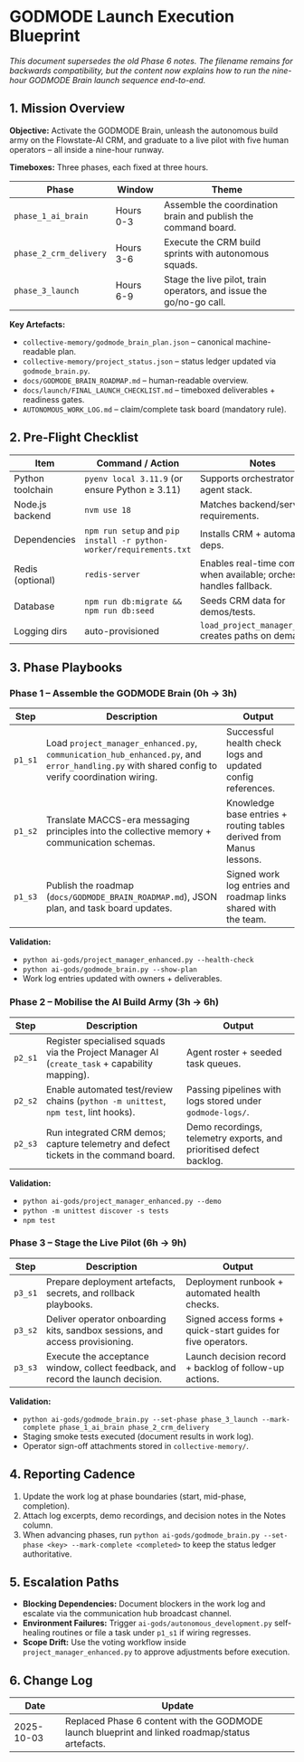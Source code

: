 # GODMODE Launch Execution Blueprint

_This document supersedes the old Phase 6 notes. The filename remains for
backwards compatibility, but the content now explains how to run the nine-hour
GODMODE Brain launch sequence end-to-end._

## 1. Mission Overview

**Objective:** Activate the GODMODE Brain, unleash the autonomous build army on
the Flowstate-AI CRM, and graduate to a live pilot with five human operators –
all inside a nine-hour runway.

**Timeboxes:** Three phases, each fixed at three hours.

| Phase | Window | Theme |
| --- | --- | --- |
| `phase_1_ai_brain` | Hours 0-3 | Assemble the coordination brain and publish the command board. |
| `phase_2_crm_delivery` | Hours 3-6 | Execute the CRM build sprints with autonomous squads. |
| `phase_3_launch` | Hours 6-9 | Stage the live pilot, train operators, and issue the go/no-go call. |

**Key Artefacts:**
- `collective-memory/godmode_brain_plan.json` – canonical machine-readable plan.
- `collective-memory/project_status.json` – status ledger updated via
  `godmode_brain.py`.
- `docs/GODMODE_BRAIN_ROADMAP.md` – human-readable overview.
- `docs/launch/FINAL_LAUNCH_CHECKLIST.md` – timeboxed deliverables + readiness gates.
- `AUTONOMOUS_WORK_LOG.md` – claim/complete task board (mandatory rule).

## 2. Pre-Flight Checklist

| Item | Command / Action | Notes |
| --- | --- | --- |
| Python toolchain | `pyenv local 3.11.9` (or ensure Python ≥ 3.11) | Supports orchestrator + agent stack. |
| Node.js backend | `nvm use 18` | Matches backend/services requirements. |
| Dependencies | `npm run setup` and `pip install -r python-worker/requirements.txt` | Installs CRM + automation deps. |
| Redis (optional) | `redis-server` | Enables real-time comms when available; orchestrator handles fallback. |
| Database | `npm run db:migrate && npm run db:seed` | Seeds CRM data for demos/tests. |
| Logging dirs | auto-provisioned | `load_project_manager_config` creates paths on demand. |

## 3. Phase Playbooks

### Phase 1 – Assemble the GODMODE Brain (0h → 3h)

| Step | Description | Output |
| --- | --- | --- |
| `p1_s1` | Load `project_manager_enhanced.py`, `communication_hub_enhanced.py`, and `error_handling.py` with shared config to verify coordination wiring. | Successful health check logs and updated config references. |
| `p1_s2` | Translate MACCS-era messaging principles into the collective memory + communication schemas. | Knowledge base entries + routing tables derived from Manus lessons. |
| `p1_s3` | Publish the roadmap (`docs/GODMODE_BRAIN_ROADMAP.md`), JSON plan, and task board updates. | Signed work log entries and roadmap links shared with the team. |

**Validation:**
- `python ai-gods/project_manager_enhanced.py --health-check`
- `python ai-gods/godmode_brain.py --show-plan`
- Work log entries updated with owners + deliverables.

### Phase 2 – Mobilise the AI Build Army (3h → 6h)

| Step | Description | Output |
| --- | --- | --- |
| `p2_s1` | Register specialised squads via the Project Manager AI (`create_task` + capability mapping). | Agent roster + seeded task queues. |
| `p2_s2` | Enable automated test/review chains (`python -m unittest`, `npm test`, lint hooks). | Passing pipelines with logs stored under `godmode-logs/`. |
| `p2_s3` | Run integrated CRM demos; capture telemetry and defect tickets in the command board. | Demo recordings, telemetry exports, and prioritised defect backlog. |

**Validation:**
- `python ai-gods/project_manager_enhanced.py --demo`
- `python -m unittest discover -s tests`
- `npm test`

### Phase 3 – Stage the Live Pilot (6h → 9h)

| Step | Description | Output |
| --- | --- | --- |
| `p3_s1` | Prepare deployment artefacts, secrets, and rollback playbooks. | Deployment runbook + automated health checks. |
| `p3_s2` | Deliver operator onboarding kits, sandbox sessions, and access provisioning. | Signed access forms + quick-start guides for five operators. |
| `p3_s3` | Execute the acceptance window, collect feedback, and record the launch decision. | Launch decision record + backlog of follow-up actions. |

**Validation:**
- `python ai-gods/godmode_brain.py --set-phase phase_3_launch --mark-complete phase_1_ai_brain phase_2_crm_delivery`
- Staging smoke tests executed (document results in work log).
- Operator sign-off attachments stored in `collective-memory/`.

## 4. Reporting Cadence

1. Update the work log at phase boundaries (start, mid-phase, completion).
2. Attach log excerpts, demo recordings, and decision notes in the Notes column.
3. When advancing phases, run `python ai-gods/godmode_brain.py --set-phase <key>
   --mark-complete <completed>` to keep the status ledger authoritative.

## 5. Escalation Paths

- **Blocking Dependencies:** Document blockers in the work log and escalate via
  the communication hub broadcast channel.
- **Environment Failures:** Trigger `ai-gods/autonomous_development.py` self-
  healing routines or file a task under `p1_s1` if wiring regresses.
- **Scope Drift:** Use the voting workflow inside `project_manager_enhanced.py`
  to approve adjustments before execution.

## 6. Change Log

| Date | Update |
| --- | --- |
| 2025-10-03 | Replaced Phase 6 content with the GODMODE launch blueprint and linked roadmap/status artefacts. |
